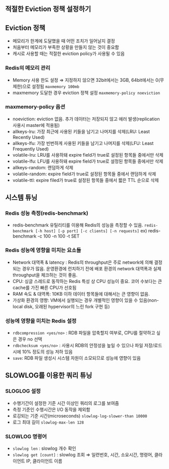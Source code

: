 ## 적절한 Eviction 정책 설정하기

## Eviction 정책

- 메모리가 한계에 도달했을 때 어떤 조치가 일어날지 결정
- 처음부터 메모리가 부족한 상황을 만들지 않는 것이 중요함
- 캐시로 사용할 때는 적절한 eviction policy가 사용될 수 있음

### Redis의 메모리 관리

- Memory 사용 한도 설정 ⇒ 지정하지 않으면 32bit에서는 3GB, 64bit에서는 0(무제한)으로 설정됨
  `maxmemory 100mb`
- maxmemory 도달한 경우 eviction 정책 설정
  `maxmemory-policy noeviction`

### maxmemory-policy 옵션

- noeviction: eviction 없음. 추가 데이터는 저장되지 않고 에러 발생(replication 사용시 master에 적용됨)
- allkeys-lru: 가장 최근에 사용된 키들을 남기고 나머지를 삭제(LRU: Least Recently Used)
- allkeys-lfu: 가장 빈번하게 사용된 키들을 남기고 나머지를 삭제(LFU: Least Frequently Used)
- volatile-lru: LRU를 사용하돼 expire field가 true로 설정된 항목들 중에서만 삭제
- volatile-lfu: LFU를 사용하돼 expire field가 true로 설정된 항목들 중에서만 삭제
- allkeys-random: 랜덤하게 삭제
- volatile-random: expire field가 true로 설정된 항목들 중에서 랜덤하게 삭제
- volatile-ttl: expire filed가 true로 설정된 항목들 중에서 짧은 TTL 순으로 삭제

## 시스템 튜닝

### Redis 성능 측정(redis-benchmark)

- redis-benchmark 유틸리티를 이용해 Redis의 성능을 측정할 수 있음.
  `redis-benchmark [-h host] [-p port] [-c clients] [-n requests]`
  ex) redis-benchmark -c 100 -n 100 -t SET

### Redis 성능에 영향을 미치는 요소들

- Network 대역폭 & latency : Redis의 throughput은 주로 network에 의해 결정되는 경우가 많음. 운영환경에 런치하기 전에 배포 환경의 network 대역폭과 실제 throughput을 체크하는 것이 좋음.
- CPU: 싱글 스레드로 동작하는 Redis 특성 상 CPU 성능이 중요. 코어 수보다는 큰 cache를 가진 빠른 CPU가 선호됨
- RAM 속도 & 대역폭: 10KB 이하 데이터 항목들에 대해서는 큰 영향이 없음.
- 가상화 환경의 영향: VM에서 실행되는 경우 개별적인 영향이 있을 수 있음(non-local disk, 오래된 hypervisor의 느린 fork 구현 등)

### 성능에 영향을 미치는 Redis 설정

- `rdbcompression <yes/no>` : RDB 파일을 압축할지 여부로, CPU를 절약하고 싶은 경우 no 선택
- `rdbchecksum <yes/no>` : 사용시 RDB의 안정성을 높일 수 있으나 파일 저장/로드 시에 10% 정도의 성능 저하 있음
- `save`: RDB 파일 생성시 시스템 자원이 소모되므로 성능에 영향이 있음

## SLOWLOG를 이용한 쿼리 튜닝

### SLOGLOG 설정

- 수행기간이 설정한 기준 시간 이상인 쿼리의 로그를 보여줌
- 측정 기준인 수행시간은 I/O 동작을 제외함
- 로깅되는 기준 시간(microseconds)
  `slowlog-log-slower-than 10000`
- 로그 최대 길이
  `slowlog-max-len 128`

### SLOWLOG 명령어

- `slowlog len` : slowlog 개수 확인
- `slowlog get [count]` : slowlog 조회
  ⇒ 일련번호, 시간, 소요시간, 명령어, 클라이언트 IP, 클라이언트 이름
